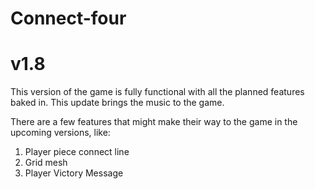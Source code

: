 # Connect-four
# v1.8
This version of the game is fully functional with all the planned features baked in. This update brings the music to the game.

There are a few features that might make their way to the game in the upcoming versions, like:
1. Player piece connect line 
2. Grid mesh
3. Player Victory Message
